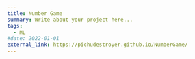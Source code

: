 ```yaml
---
title: Number Game
summary: Write about your project here...
tags:
  - ML
#date: 2022-01-01
external_link: https://pichudestroyer.github.io/NumberGame/
---
```

